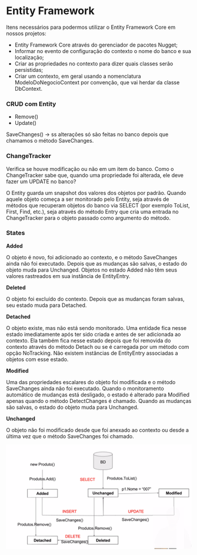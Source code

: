 # Entity Framework

Itens necessários para podermos utilizar o Entity Framework Core em nossos projetos:

* Entity Framework Core através do gerenciador de pacotes Nugget;
* Informar no evento de configuração do contexto o nome do banco e sua localização;
* Criar as propriedades no contexto para dizer quais classes serão persistidas;
* Criar um contexto, em geral usando a nomenclatura ModeloDoNegocioContext por convenção, que vai herdar da classe DbContext.

### **CRUD com Entity**

* Remove()
* Update()

SaveChanges() -> ss alterações só são feitas no banco depois que chamamos o método SaveChanges.


### **ChangeTracker**

Verifica se houve modificação ou não em um item do banco.
Como o ChangeTracker sabe que, quando uma propriedade foi alterada, ele deve fazer um UPDATE no banco?

O Entity guarda um snapshot dos valores dos objetos por padrão. Quando aquele objeto começa a ser monitorado pelo Entity, seja através de métodos que recuperam objetos do banco via SELECT (por exemplo ToList, First, Find, etc.), seja através do método Entry que cria uma entrada no ChangeTracker para o objeto passado como argumento do método.

### **States**

**Added**

O objeto é novo, foi adicionado ao contexto, e o método SaveChanges ainda não foi executado. Depois que as mudanças são salvas, o estado do objeto muda para Unchanged. Objetos no estado Added não têm seus valores rastreados em sua instância de EntityEntry.

**Deleted**

O objeto foi excluído do contexto. Depois que as mudanças foram salvas, seu estado muda para Detached.

**Detached**

O objeto existe, mas não está sendo monitorado. Uma entidade fica nesse estado imediatamente após ter sido criada e antes de ser adicionada ao contexto. Ela também fica nesse estado depois que foi removida do contexto através do método Detach ou se é carregada por um método com opção NoTracking. Não existem instâncias de EntityEntry associadas a objetos com esse estado.

**Modified**

Uma das propriedades escalares do objeto foi modificada e o método SaveChanges ainda não foi executado. Quando o monitoramento automático de mudanças está desligado, o estado é alterado para Modified apenas quando o método DetectChanges é chamado. Quando as mudanças são salvas, o estado do objeto muda para Unchanged.

**Unchanged**

O objeto não foi modificado desde que foi anexado ao contexto ou desde a última vez que o método SaveChanges foi chamado.


![](./Diagrama_States.png)